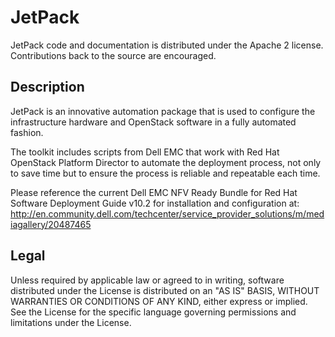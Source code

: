 # JetPack

JetPack code and documentation is distributed under the Apache 2 license. Contributions back to the source are encouraged. 

## Description

JetPack is an innovative automation package that is used to configure the infrastructure hardware and OpenStack software in a fully automated fashion. 

The toolkit includes scripts from Dell EMC that work with Red Hat OpenStack Platform Director to automate the deployment process, not only to save time but to ensure the process is reliable and repeatable each time.

Please reference the current Dell EMC NFV Ready Bundle for Red Hat Software Deployment Guide v10.2 for installation and configuration at:
http://en.community.dell.com/techcenter/service_provider_solutions/m/mediagallery/20487465

## Legal

Unless required by applicable law or agreed to in writing, software distributed under the License is distributed on an "AS IS" BASIS, WITHOUT WARRANTIES OR CONDITIONS OF ANY KIND, either express or implied. See the License for the specific language governing permissions and limitations under the License.
